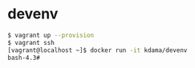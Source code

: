 # devenv

```sh
$ vagrant up --provision
$ vagrant ssh
[vagrant@localhost ~]$ docker run -it kdama/devenv
bash-4.3#
```
